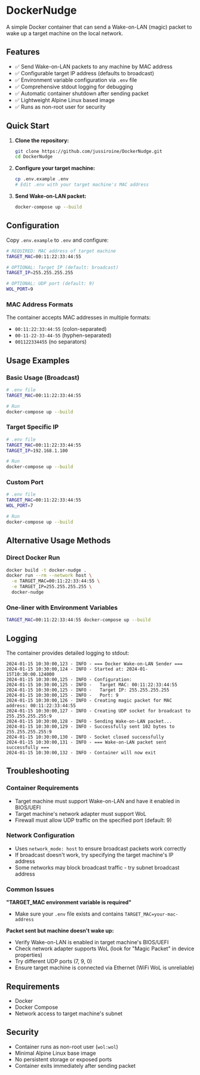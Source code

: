 # DockerNudge

A simple Docker container that can send a Wake-on-LAN (magic) packet to wake up a target machine on the local network.

## Features

- ✅ Send Wake-on-LAN packets to any machine by MAC address
- ✅ Configurable target IP address (defaults to broadcast)
- ✅ Environment variable configuration via `.env` file
- ✅ Comprehensive stdout logging for debugging
- ✅ Automatic container shutdown after sending packet
- ✅ Lightweight Alpine Linux based image
- ✅ Runs as non-root user for security

## Quick Start

1. **Clone the repository:**
   ```bash
   git clone https://github.com/jussiroine/DockerNudge.git
   cd DockerNudge
   ```

2. **Configure your target machine:**
   ```bash
   cp .env.example .env
   # Edit .env with your target machine's MAC address
   ```

3. **Send Wake-on-LAN packet:**
   ```bash
   docker-compose up --build
   ```

## Configuration

Copy `.env.example` to `.env` and configure:

```bash
# REQUIRED: MAC address of target machine
TARGET_MAC=00:11:22:33:44:55

# OPTIONAL: Target IP (default: broadcast)
TARGET_IP=255.255.255.255

# OPTIONAL: UDP port (default: 9)
WOL_PORT=9
```

### MAC Address Formats

The container accepts MAC addresses in multiple formats:
- `00:11:22:33:44:55` (colon-separated)
- `00-11-22-33-44-55` (hyphen-separated)  
- `001122334455` (no separators)

## Usage Examples

### Basic Usage (Broadcast)
```bash
# .env file
TARGET_MAC=00:11:22:33:44:55

# Run
docker-compose up --build
```

### Target Specific IP
```bash
# .env file
TARGET_MAC=00:11:22:33:44:55
TARGET_IP=192.168.1.100

# Run
docker-compose up --build
```

### Custom Port
```bash
# .env file
TARGET_MAC=00:11:22:33:44:55
WOL_PORT=7

# Run
docker-compose up --build
```

## Alternative Usage Methods

### Direct Docker Run
```bash
docker build -t docker-nudge .
docker run --rm --network host \
  -e TARGET_MAC=00:11:22:33:44:55 \
  -e TARGET_IP=255.255.255.255 \
  docker-nudge
```

### One-liner with Environment Variables
```bash
TARGET_MAC=00:11:22:33:44:55 docker-compose up --build
```

## Logging

The container provides detailed logging to stdout:

```
2024-01-15 10:30:00,123 - INFO - === Docker Wake-on-LAN Sender ===
2024-01-15 10:30:00,124 - INFO - Started at: 2024-01-15T10:30:00.124000
2024-01-15 10:30:00,125 - INFO - Configuration:
2024-01-15 10:30:00,125 - INFO -   Target MAC: 00:11:22:33:44:55
2024-01-15 10:30:00,125 - INFO -   Target IP: 255.255.255.255
2024-01-15 10:30:00,125 - INFO -   Port: 9
2024-01-15 10:30:00,126 - INFO - Creating magic packet for MAC address: 00:11:22:33:44:55
2024-01-15 10:30:00,127 - INFO - Creating UDP socket for broadcast to 255.255.255.255:9
2024-01-15 10:30:00,128 - INFO - Sending Wake-on-LAN packet...
2024-01-15 10:30:00,129 - INFO - Successfully sent 102 bytes to 255.255.255.255:9
2024-01-15 10:30:00,130 - INFO - Socket closed successfully
2024-01-15 10:30:00,131 - INFO - === Wake-on-LAN packet sent successfully ===
2024-01-15 10:30:00,132 - INFO - Container will now exit
```

## Troubleshooting

### Container Requirements
- Target machine must support Wake-on-LAN and have it enabled in BIOS/UEFI
- Target machine's network adapter must support WoL
- Firewall must allow UDP traffic on the specified port (default: 9)

### Network Configuration
- Uses `network_mode: host` to ensure broadcast packets work correctly
- If broadcast doesn't work, try specifying the target machine's IP address
- Some networks may block broadcast traffic - try subnet broadcast address

### Common Issues

**"TARGET_MAC environment variable is required"**
- Make sure your `.env` file exists and contains `TARGET_MAC=your-mac-address`

**Packet sent but machine doesn't wake up:**
- Verify Wake-on-LAN is enabled in target machine's BIOS/UEFI
- Check network adapter supports WoL (look for "Magic Packet" in device properties)
- Try different UDP ports (7, 9, 0)
- Ensure target machine is connected via Ethernet (WiFi WoL is unreliable)

## Requirements

- Docker
- Docker Compose
- Network access to target machine's subnet

## Security

- Container runs as non-root user (`wol:wol`)
- Minimal Alpine Linux base image
- No persistent storage or exposed ports
- Container exits immediately after sending packet
